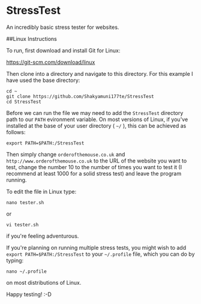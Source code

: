 # StressTest
An incredibly basic stress tester for websites. 

##Linux Instructions

To run, first download and install Git for Linux:

https://git-scm.com/download/linux

Then clone into a directory and navigate to this directory. For this example I have used the base directory:

    cd ~
    git clone https://github.com/Shakyamuni177te/StressTest
    cd StressTest

Before we can run the file we may need to add the `StressTest` directory path to our `PATH` evironment variable. On most versions of Linux, if you've installed at the base of your user directory ( `~/` ), this can be achieved as follows:

`export PATH=$PATH:/StressTest`

Then simply change `orderofthemouse.co.uk` and `http://www.orderofthemouse.co.uk` to the URL of the website you want to test, change the number 10 to the number of times you want to test it (I recommend at least 1000 for a solid stress test) and leave the program running.

To edit the file in Linux type:

`nano tester.sh`

or

`vi tester.sh`

if you're feeling adventurous.

If you're planning on running multiple stress tests, you might wish to add `export PATH=$PATH:/StressTest` to your `~/.profile` file, which you can do by typing:

`nano ~/.profile`

on most distributions of Linux.

Happy testing! :-D
